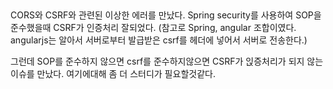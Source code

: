 

##
CORS와 CSRF와 관련된 이상한 에러를 만났다. Spring security를 사용하여 SOP을 준수했을때  CSRF가 인증처리 잘되었다. (참고로 Spring, angular 조합이였다. angularjs는 알아서 서버로부터 발급받은 csrf를 헤더에 넣어서 서버로 전송한다.) 

그런데 SOP를 준수하지 않으면 csrf를 준수하지않으면 CSRF가 읹증처리가 되지 않는 이슈를 만났다. 여기에대해 좀 더 스터디가 필요할것같다.

